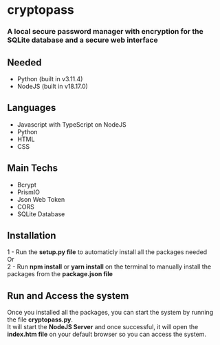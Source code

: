 # cryptopass

### A local secure password manager with encryption for the SQLite database and a secure web interface

## Needed
- Python (built in v3.11.4)
- NodeJS (built in v18.17.0)

## Languages
- Javascript with TypeScript on NodeJS
- Python
- HTML
- CSS

## Main Techs
- Bcrypt
- PrismIO
- Json Web Token
- CORS
- SQLite Database

## Installation
1 - Run the **setup.py file** to automaticly install all the packages needed <br>
Or <br>
2 - Run <b>npm install</b> or <b>yarn install</b> on the terminal to manually install the packages from the **package.json file** <br>

## Run and Access the system
Once you installed all the packages, you can start the system by running the file **cryptopass.py**. <br>
It will start the **NodeJS Server** and once successful, it will open the **index.htm file** on your default browser so you can access the system.


